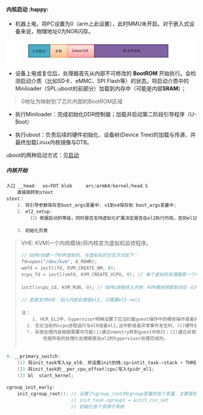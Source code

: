 #### 内核启动 :happy:

+ 机器上电，将PC设置为0（arm上此设置），此时MMU未开启。对于嵌入式设备来说，物理地址0为NOR闪存。

![img](../markdown_fig/3bcab1d0e360fb13e3e4a79a0597fb63.png)

 +  设备上电或复位后，处理器首先从内部不可修改的 **BootROM** 开始执行。会检测启动介质（比如SD卡、eMMC、SPI Flash等）的状态。将启动介质中的Miniloader（SPL:uboot的前部分）加载到内存中（可能是内部**SRAM**）；

> 0地址为映射到了芯片内部的BootROM区域

+ 执行Miniloader：完成初始化DDR控制器；加载并启动第二阶段引导程序（U-Boot）

 +  执行uboot：负责后续的硬件初始化、设备树(Device Tree)的加载与传递、并最终加载Linux内核镜像与DTB。

uboot的两种启动方式：见[启动](../psci&spin-table.md)

##### 内核开始

```c
入口 __head:  xo=FDT blob     arc/arm64/kernel/head.S
	直接跳转到stext
stext：
	1. 将引导参数保存至boot_args变量中; x1到x4保存到 boot_args变量中;
	2. el2_setup: 
		（1）依据启动的等级，同时是否支持虚拟化扩展决定是否在el2执行内核。否则el1执行内核。（2）el2包含物理定时器，gicv3的设置，处理器ID，调试，性能监控相关寄存器，是否支持大页映射。
                       
	3. 初始化页表
```

> VHE: KVM(一个内核模块)将内核变为虚拟机监控程序。
>
> ```c
> // QEMU创建一个KVM虚拟机，与虚拟机的交互方式如下：
> fd=open("/dev/kvm", O_RDWR);
> wmfd = ioctl(fd, KVM_CREATE_NM, 0);
> vcpu_fd = ioctl(vmfd, KVM_CREATE_VCPU, 0); // 每个虚拟机处理器是一个线程(一个kvm_vcpu结构体);
> 
> ioctl(vcpu_id, KVM_RUN, 0); // QEMU进程经入内核，KVM模块获取到对应 vCPU 的上下文，KVM 模块准备虚拟 CPU 状态。 KVM执行KVM_RUN由el1->el2（首先保存保存所有寄存器，然后将寄存器的值设置为客户操作系统的寄存器的值，由el2到el1执行客户操作系统）
> 
> // 若是支持VHE：陷入内核后便是el2, 只需要el2->el1
> 
> 注：
>     1. HCR_EL2中，hypervisor明确设置了应当拦截guest操作中的哪些操作或者异常。当硬件检测到时会将异常自动转移至el2,而不是guset的el1或者el0(硬件标记了当前为guest环境)；
> 	2. 无论当前的vcpu进程运行与el0或者el1,当中断或者异常事件发生时，(1)硬件处理:保存guset的信息如pc,异常信息；进入el2；(2):跳转至el2的异常向量，将通用寄存器等保存至vCPU内存结构；(3)运行vmexit处理；(4)返回至vCPU的函数，退出guest状态，进一步处理中断或者异常；(5)完成中断或者异常处理后，恢复guest上下文(eret完成)(vmentry);
> 	*. 异常处理内容根据需要可可能(1)通过vmentry转到guest中执行；(2)通过异常返回机制返回至宿主内核执行的el1；
>         但是所有的处理化处理都是在el2的hypervisor处理完成的。
>         
> ```



```c
4. __primary_switch:
	(1) 将init_task写入sp_el0, 并设置init的栈;sp=intit_task->stack + THREAD_SIZE - PT_REGS_SIZE + S_STACKFRAME;
	(2) 将init_task的__per_cpu_offset[cpu]写入tpidr_el1;
	(3) bl	start_kernel;
```

```c
cgroup_init_early:
	init_cgroup_root(): // 设置了cgroup_root的cgroup变量的各个变量，主要是初始化各个链表。包含各个资源子系统的链表。 
						// init_task.cgroups = &init_css_set
						// 初始化各个资源子系统

```

